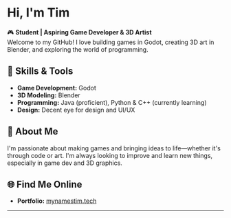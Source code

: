 # Hi, I'm Tim

🎮 **Student | Aspiring Game Developer & 3D Artist**  
Welcome to my GitHub! I love building games in Godot, creating 3D art in Blender, and exploring the world of programming.

## 🧰 Skills & Tools
- **Game Development:** Godot
- **3D Modeling:** Blender
- **Programming:** Java (proficient), Python & C++ (currently learning)
- **Design:** Decent eye for design and UI/UX

## 🚀 About Me
I'm passionate about making games and bringing ideas to life—whether it's through code or art. I'm always looking to improve and learn new things, especially in game dev and 3D graphics.

## 🌐 Find Me Online
- **Portfolio:** [mynamestim.tech](https://mynamestim.tech)

---
